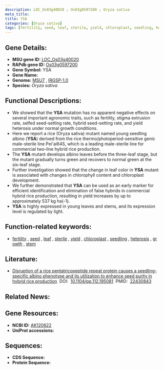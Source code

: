 ```yaml
---
description: LOC_Os03g40020 ; Os03g0597200 ; Oryza sativa
meta_title:
title: YSA
categories: [Oryza sativa]
tags: [fertility, seed, leaf, sterile, yield, chloroplast, seedling, heterosis, growth, stem]
---
```


## Gene Details:
- **MSU gene ID:** [LOC_Os03g40020](http://rice.uga.edu/cgi-bin/ORF_infopage.cgi?orf=LOC_Os03g40020)  
- **RAPdb gene ID:** [Os03g0597200](https://rapdb.dna.affrc.go.jp/locus/?name=Os03g0597200)  
- **Gene Symbol:** YSA
- **Gene Name:**
- **Genome:**  [MSU7](http://rice.uga.edu/)&nbsp;,&nbsp;[IRGSP-1.0](https://rapdb.dna.affrc.go.jp/download/irgsp1.html)
- **Species:** *Oryza sativa*

## Functional Descriptions:
   - We showed that the **YSA** mutation has no apparent negative effects on several important agronomic traits, such as fertility, stigma extrusion rate, selfed seed-setting rate, hybrid seed-setting rate, and yield heterosis under normal growth conditions.
   - Here we report a rice (Oryza sativa) mutant named young seedling albino (**YSA**) derived from the rice thermo/photoperiod-sensitive genic male-sterile line Pei'ai64S, which is a leading male-sterile line for commercial two-line hybrid rice production.
   - The **YSA** mutant develops albino leaves before the three-leaf stage, but the mutant gradually turns green and recovers to normal green at the six-leaf stage.
   - Further investigation showed that the change in leaf color in **YSA** mutant is associated with changes in chlorophyll content and chloroplast development.
   - We further demonstrated that **YSA** can be used as an early marker for efficient identification and elimination of false hybrids in commercial hybrid rice production, resulting in yield increases by up to approximately 537 kg ha(-1).
   - **YSA** is highly expressed in young leaves and stems, and its expression level is regulated by light.

## Function-related keywords:
   - [fertility](/tags/fertility/)&nbsp;,&nbsp;[seed](/tags/seed/)&nbsp;,&nbsp;[leaf](/tags/leaf/)&nbsp;,&nbsp;[sterile](/tags/sterile/)&nbsp;,&nbsp;[yield](/tags/yield/)&nbsp;,&nbsp;[chloroplast](/tags/chloroplast/)&nbsp;,&nbsp;[seedling](/tags/seedling/)&nbsp;,&nbsp;[heterosis](/tags/heterosis/)&nbsp;,&nbsp;[growth](/tags/growth/)&nbsp;,&nbsp;[stem](/tags/stem/)

## Literature:
   - [Disruption of a rice pentatricopeptide repeat protein causes a seedling-specific albino phenotype and its utilization to enhance seed purity in hybrid rice production](https://www.doi.org/10.1104/pp.112.195081)&nbsp;&nbsp;DOI:&nbsp;&nbsp;[10.1104/pp.112.195081](https://www.doi.org/10.1104/pp.112.195081)&nbsp;&nbsp;PMID:&nbsp;&nbsp;[22430843](https://pubmed.ncbi.nlm.nih.gov/22430843/)

## Related News:

## Gene Resources:
- **NCBI ID:**  [AK120622](http://www.ncbi.nlm.nih.gov/nuccore/AK120622)
- **UniProt accessions:** [](https://www.uniprot.org/uniprotkb//entry)

## Sequences:
- **CDS Sequence:**
- **Protein Sequence:**
